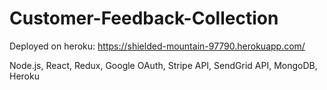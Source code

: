 # Customer-Feedback-Collection
Deployed on heroku: https://shielded-mountain-97790.herokuapp.com/ 

Node.js, React, Redux, Google OAuth, Stripe API, SendGrid API, MongoDB, Heroku
